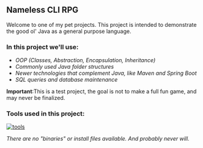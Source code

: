 ## Nameless CLI RPG

Welcome to one of my pet projects. This project is intended to demonstrate the good ol' Java as a general purpose language.

### In this project we'll use:

- _OOP (Classes, Abstraction, Encapsulation, Inheritance)_
- _Commonly used Java folder structures_
- _Newer technologies that complement Java, like Maven and Spring Boot_
- _SQL queries and database maintenance_

__Important__:This is a test project, the goal is not to make a full fun game, and may never be finalized.

### Tools used in this project:

[![tools](https://skillicons.dev/icons?i=windows,debian,vscode,java,spring,maven,bash,git)](https://skillicons.dev)

_There are no "binaries" or install files available. And probably never will._
